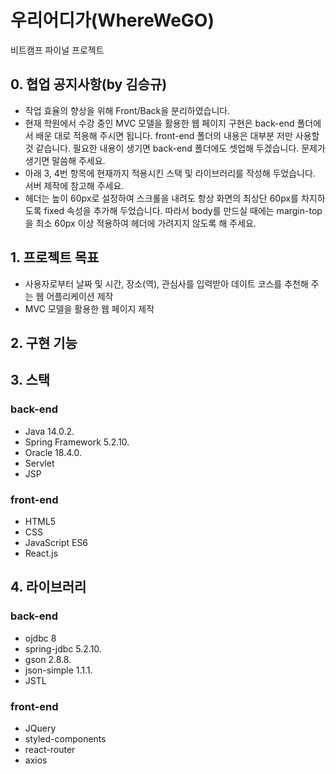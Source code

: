 # 우리어디가(WhereWeGO)

비트캠프 파이널 프로젝트

## 0. 협업 공지사항(by 김승규)

- 작업 효율의 향상을 위해 Front/Back을 분리하였습니다.
- 현재 학원에서 수강 중인 MVC 모델을 활용한 웹 페이지 구현은 back-end 폴더에서 배운 대로 적용해 주시면 됩니다. front-end 폴더의 내용은 대부분 저만 사용할 것 같습니다. 필요한 내용이 생기면 back-end 폴더에도 셋업해 두겠습니다. 문제가 생기면 말씀해 주세요.
- 아래 3, 4번 항목에 현재까지 적용시킨 스택 및 라이브러리를 작성해 두었습니다. 서버 제작에 참고해 주세요.
- 헤더는 높이 60px로 설정하여 스크롤을 내려도 항상 화면의 최상단 60px를 차지하도록 fixed 속성을 추가해 두었습니다. 따라서 body를 만드실 때에는 margin-top을 최소 60px 이상 적용하여 헤더에 가려지지 않도록 해 주세요.

## 1. 프로젝트 목표

- 사용자로부터 날짜 및 시간, 장소(역), 관심사를 입력받아 데이트 코스를 추천해 주는 웹 어플리케이션 제작
- MVC 모델을 활용한 웹 페이지 제작

## 2. 구현 기능

## 3. 스택

### back-end

- Java 14.0.2.
- Spring Framework 5.2.10.
- Oracle 18.4.0.
- Servlet
- JSP

### front-end

- HTML5
- CSS
- JavaScript ES6
- React.js

## 4. 라이브러리

### back-end

- ojdbc 8
- spring-jdbc 5.2.10.
- gson 2.8.8.
- json-simple 1.1.1.
- JSTL

### front-end

- JQuery
- styled-components
- react-router
- axios
